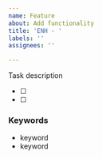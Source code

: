```yaml
---
name: Feature
about: Add functionality
title: 'ENH - '
labels: ''
assignees: ''

---
```


Task description

* [ ]
* [ ]

### Keywords

* keyword
* keyword
